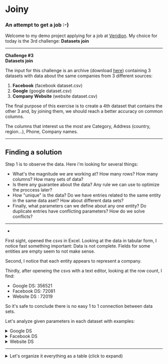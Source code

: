 # Joiny
### An attempt to get a job :-)
Welcome to my demo project applying for a job at 
<a href="https://soleadify.notion.site/Deeptech-Engineer-Intern-Challenges-b5d4791a26e94979a6abccb62209cf14">Veridion</a>.
My choice for today is the 3rd challenge: <b>Datasets join</b>
___
<b>Challenge #3</b><br>
<b>Datasets join</b>

The input for this challenge is an archive 
(download [here](https://drive.google.com/file/d/1jF7lnMUffCX8U252MoY7jowb7VedFOp8/view?usp=sharing)) 
containing 3 datasets with data about the same companies from 3 different sources: 
1. **Facebook** (facebook dataset.csv)
2. **Google** (google dataset.csv)
3. **Company Website** (website dataset.csv)

The final purpose of this exercise is to create a 4th dataset that contains the other 
3 and, by joining them, we should reach a better accuracy on common columns.

The columns that interest us the most are Category, Address (country, region...), Phone, Company names.
___
## Finding a solution

Step 1 is to observe the data. Here i'm looking for several things:
- What's the magnitude we are working at? How many rows? How many columns? How many sets of data?
- Is there any guarantee about the data? Any rule we can use to optimize the proccess later?
- How "unique" is the data? Do we have entries related to the same entity in the same data aset? How about different data sets?
- Finally, what parameters can we define about any one entity? Do duplicate entries have conflicting parameters? How do we solve conflicts?
__________
- 
First sight, opened the csvs in Excel. 
Looking at the data in tabular form, 
I notice fast something important: 
Data is not complete. Fields for some entities 
are empty seem to not make sense. 

Second, I notice that each entity appears to represent a company. 

Thirdly, after openeing the csvs with a text editor, looking at the
row count, I find:
- Google DS:   356521
- Facebook DS:  72081
- Website DS :  72019

So it's safe to conclude there is no easy 1 to 1 connection between data sets.

Let's analyze given parameters in each dataset with examples:

<details>
<summary>Google DS</summary>

* [address] => 1800 Orleans St, Baltimore, MD 21287
* [category] => Clinics - Surgeons & Physicians
* [city] => baltimore
* [country_code] =>
* [country_name] => united states
* [name] => The Johns Hopkins Hospital Emergency Room
* [phone] => +14109555000
* [phone_country_code] =>
* [raw_address] => Baltimore, MD · (410) 955-5000
* [raw_phone] => (410) 955-5000
* [region_code] => md
* [region_name] => maryland
* [text] => Emergency room Baltimore, MD · (410) 955-5000 Open 24 hours
* [zip_code] => 21287
* [domain] => hopkinsmedicine.org
</details>


<details>
<summary>Facebook DS</summary>

* [domain] => downeastcoffee.ca
* [address] => 3935, route nb-115, e4v 2g1, notre dame, nb, canada, new brunswick
* [categories] => Coffee & Tea Shops
* [city] =>
* [country_code] => ca
* [country_name] =>
* [description] => We are dedicated to consistent small-batch roasting and blending of extraordinary coffees for wholesale, retail, mail order and private labelling! Additional Information Welcome to Down East Coffee R  oasters! Since 1996, we have been dedicated to consistent small batch roasting and blending of shade grown, organic, Fair Trade and other extraordinary coffees for wholesale, retail, mail order and private labeling.
* [email] => roasters@bellaliant.com
* [link] => http://downeastcoffee.ca
* [name] => Down East Coffee
* [page_type] => LocalBusiness
* [phone] => +15065769292
* [phone_country_code] => ca
* [region_code] =>
* [region_name] =>
* [zip_code] =>
</details>

<details>
<summary>Website DS</summary>

* [﻿root_domain] => libertelightdance.com
* [domain_suffix] => com
* [language] => en
* [legal_name] => LIBERTE LIGHT DANCE, SCHOOL OF DANCE INC.
* [main_city] => moose jaw
* [main_country] => canada
* [main_region] => saskatchewan
* [phone] => 13069900067
* [site_name] => Liberte Light Dance
* [tld] => com
* [s_category] => Dance Schools

_While making this list I noticed Website DS has some kind of unicode character before 'root_domain', which I will fix for later:_

![img.png](images/img.png)
</details>

---

<details>
<summary>Let's organize it everything as a table (click to expand)</summary>


| Google DS          | Facebook DS        | Website DS    | Description                                                                  |
|--------------------|--------------------|---------------|------------------------------------------------------------------------------|
| name               | name               | site_name     | Title of entity `ABC Investment`                                             |
| category           | categories         | s_category    | Domain of activity `Business Analysis`                                       |
|                    |                    | legal_name    | Legal name of entity `ABC Investment Inc.`                                   |
|                    | description        |               | Relative long string describing company `Lorem ipsum...`                     |
|                    |                    | language      | ISO-639 2 letter language code `ro`                                          |
| address            | address            |               | String of complete address `123 Main St, [City], [Region], [Country], [ZIP]` |
| zip_code           | zip_code           |               | Address zip code `t2a 6j4` / `061095`                                        |
| city               | city               | main_city     | Entity city `Bucharest`                                                      |
| country_name       | country_name       | main_country  | Entity country `Romania`                                                     |
| country_code       | country_code       |               | ISO-3166 alpha-2 country code `ro`                                           |
| region_name        | region_name        | main_region   | Entity region `Ilfov`                                                        |
| region_code        | region_code        |               | Short code for region_name, maybe check NUTS/Eurostat?  `IF`                 |
| phone              | phone              | phone         | International phone no. `+40712123123`                                       |
| raw_phone          |                    |               | Google DS specific - pretty phone no? doesnt include prefix`(419) 893-8206`  |
| phone_country_code | phone_country_code |               | ISO-3166 alpha-2 country code `ro` - referring to phone prefix               |
|                    | email              |               | Email address `contact@example.com`                                          |
|                    | domain             | root_domain   | Web adress `example.com`                                                     |
|                    | link               |               | URL including protocol (useable as anchor) `http://example.com.au/`          |
|                    |                    | tld           | Top-Level Domain `au`                                                        |
|                    |                    | domain_suffix | Web adress ending `com.au`                                                   |
|                    |                    |               |                                                                              |
|                    |                    |               |                                                                              |
| text               |                    |               | Google DS specific - appears to be gMaps status of location                  |
|                    | page_type          |               | Facebook DS classification of facebook page type `LocalBusiness`             |

</details>

